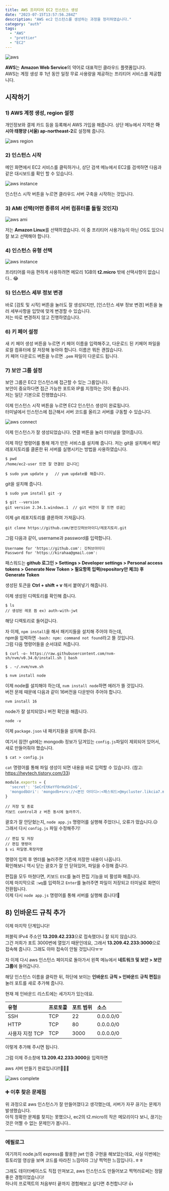 ```yaml
---
title: AWS 프리티어 EC2 인스턴스 생성
date: "2023-07-15T13:57:56.284Z"
description: "AWS ec2 인스턴스를 생성하는 과정을 정리하였습니다."
category: "auth"
tags:
  - "AWS"
  - "prettier"
  - "EC2"
---
```


![aws](./aws_0.png)

**AWS**는 **Amazon Web Service**의 약어로 대표적인 클라우드 플랫폼입니다.<br/>
AWS는 계정 생성 후 1년 동안 일정 무료 사용량을 제공하는 프리티어 서비스를 제공합니다.

## 시작하기

### 1) AWS 계정 생성, region 설정
개인정보와 결제 카드 등을 등록해서 AWS 가입을 해줍니다. 
상단 메뉴에서 지역은 **아시아 태평양 (서울) ap-northeast-2**로 설정해 줍니다.

![aws region](./aws_region.jpg)

### 2) 인스턴스 시작

메인 화면에서 EC2 서비스를 클릭하거나, 상단 검색 메뉴에서 EC2를 검색하면 다음과 같은 대시보드를 확인 할 수 있습니다.

![aws instance](./aws_1.png)

인스턴스 시작 버튼을 누르면 클라우드 서버 구축을 시작하는 것입니다.

### 3) AMI 선택(어떤 종류의 서버 컴퓨터를 돌릴 것인지)

![aws ami](./aws_ami.png)

저는 **Amazon Linux**를 선택하였습니다. 이 중 프리티어 사용가능이 아닌 OS도 있으니 잘 보고 선택해야 합니다.

### 4) 인스턴스 유형 선택

![aws instance](./aws_instance.png)

프리티어를 마음 편하게 사용하려면 메모리 1GB의 **t2.micro** 밖에 선택사항이 없습니다.. 😂

### 5) 인스턴스 세부 정보 변경

바로 [검토 및 시작] 버튼을 눌러도 잘 생성되지만, [인스턴스 세부 정보 변경] 버튼을 눌러 세부사항을 입맛에 맞게 변경할 수 있습니다.<br/>
저는 따로 변경하지 않고 진행하였습니다.

### 6) 키 페어 설정

새 키 페어 생성 버튼을 누르면 키 페어 이름을 입력해주고, 다운로드 된 키페어 파일을 로컬 컴퓨터에 잘 저장해 놓아야 합니다. 이름은 뭐든 괜찮습니다.<br/>
키 페어 다운로드 버튼을 누르면 `.pem` 파일이 다운로드 됩니다.

### 7) 보안 그룹 설정

보안 그룹은 EC2 인스턴스에 접근할 수 있는 그룹입니다.<br/>
보안이 중요하다면 접근 가능한 포트와 IP를 지정하는 것이 좋습니다.<br/>
저는 일단 기본으로 진행했습니다.

이제 인스턴스 시작 버튼을 누르면 EC2 인스턴스 생성이 완료됩니다.<br/>
터미널에서 인스턴스에 접근해서 서버 코드를 올리고 서버를 구동할 수 있습니다.

![aws connect](./aws_connect.png)

이제 인스턴스가 잘 생성되었습니다. 연결 버튼을 눌러 터미널을 열어줍니다.

이제 하단 명령어를 통해 제가 만든 서비스를 설치해 줍니다.
저는 git을 설치해서 해당 레포지토리를 클론한 뒤 서버를 실행시키는 방법을 사용하였습니다.

```shell
$ pwd
/home/ec2-user 뜨면 잘 연결된 겁니다🎉

$ sudo yum update y   // yum update를 해줍니다.
```

git을 설치해 줍니다.

```shell
$ sudo yum install git -y

$ git --version
git version 2.34.1.windows.1  // git 버전이 잘 뜨면 성공🎉
```

이제 git 레포지토리를 클론하여 가져옵니다.

```shell
git clone https://github.com/본인깃허브아이디/레포지토리.git
```

그럼 다음과 같이, username과 password를 입력합니다.

```shell
Username for 'https://github.com': 깃허브아이디
Password for 'https://kirahaa@gmail.com': 
```

패스워드는 **github 로그인 > Settings > Developer settings > Personal access tokens > Generate New Token > 필요항목 입력(repository만 체크) 후 Generate Token**

생성된 토큰을 **Ctrl + shift + v** 해서 붙여넣기 해줍니다.

이제 생성된 디렉토리를 확인해 줍니다.

```shell
$ ls 
// 생성된 레포 뜸 ex) auth-with-jwt
```

해당 디렉토리로 들어갑니다.


자 이제, `npm install`을 해서 패키지들을 설치해 주어야 하는데,<br/>
npm을 입력하면 `-bash: npm: command not found`라고 뜰 것입니다.<br/>
그럼 다음 명령어들을 순서대로 쳐줍니다.

```shell
$ curl -o- https://raw.githubusercontent.com/nvm-sh/nvm/v0.34.0/install.sh | bash

$ . ~/.nvm/nvm.sh

$ nvm install node
```

이제 node를 설치해야 하는데, `nvm install node`하면 에러가 뜰 것입니다.<br/>
버전 문제 때문에 다음과 같이 16버전을 다운받아 주어야 합니다.

```shell
nvm install 16
```

node가 잘 설치되었나 버전 확인을 해줍니다.

```shell
node -v
```

이제 `package.json` 내 패키지들을 설치해 줍니다.

여기서 잠깐! git에는 mongodb 정보가 담겨있는 `config.js`파일이 제외되어 있어서, 새로 만들어줘야 했습니다.

```shell
$ cat > config.js
```

`cat` 명령어를 통해 파일 생성이 되면 내용을 바로 입력할 수 있습니다.
(참고: https://heytech.tistory.com/33)

```js
module.exports = {
  'secret': 'SeCrEtKeYfOrHaShInG',
  'mongodbUri': 'mongodb+srv://<본인 아이디>:<패스워드>@mycluster.likcia7.mongodb.net/?retryWrites=true&w=majority'
}
```

```shell
// 저장 및 종료
키보드 control과 z 버튼 동시에 눌러주기.
```

괄호가 잘 안닫혔는지, `node app.js` 명령어를 실행해 주었더니, 오류가 떴습니다.😥<br/>
그래서 다시 `config.js` 파일 수정해주기!

```shell
// 편집 및 저장
// 편집 명령어
$ vi 파일명.확장자명
```

명령어 입력 후 엔터를 눌러주면 기존에 저장한 내용이 나옵니다.<br/>
확인해보니 역시 닫는 괄호가 잘 안 닫혀있어, 파일을 수정해 줍니다.<br/>

편집을 모두 마쳤다면, 키보드 `ESC`를 눌러 편집 기능을 비 활성화 해줍니다.<br/>
이제 마지막으로 `:wq`를 입력하고 `Enter`를 눌러주면 파일이 저장되고 터미널로 화면이 전환됩니다.<br/>
이제 다시 `node app.js` 명령어를 통해 서버를 실행해 줍니다!🎉

## 8) 인바운드 규칙 추가

이제 마지막 단계입니다!

퍼블릭 IPv4 주소인 **13.209.42.233**으로 접속했더니 잘 되지 않습니다.<br/>
그건 저희가 포트 3000번에 열었기 때문인데요, 그래서 **13.209.42.233:3000**으로 접속해 줍니다.
그래도 아마 접속이 안될 것입니다ㅠㅠ

자 이제 다시 aws 인스턴스 페이지로 돌아가서 왼쪽 메뉴에서 **네트워크 및 보안 > 보안 그룹**에 들어갑니다.

해당 인스턴스 이름을 클릭한 뒤, 하단에 보이는 **인바운드 규칙 > 인바운드 규칙 편집**을 눌러 포트를 새로 추가해 줍니다.

현재 제 인바운드 리스트에는 세가지가 있는데요.


| 유형       | 프로토콜 | 포트 범위 | 소스                          |
|:------------|:----|:------|:----------------------------|
| SSH | TCP | 22    | 0.0.0.0/0                |
| HTTP  | TCP | 80    | 0.0.0.0/0                  |
| 사용자 지정 TCP | TCP | 3000  | 0.0.0.0/0     |

이렇게 추가해 주시면 됩니다.

그럼 이제 주소창에 **13.209.42.233:3000**을 입력하면

aws 서버 만들기 완료입니다!!🎉🎉🎉

![aws complete](./aws_complete.png)


### ➕ 이후 찾은 문제점<br/>

위 과정으로 aws 인스턴스가 잘 만들어졌다고 생각했는데, 서버가 자꾸 끊기는 문제가 발생했습니다.<br/>
아직 정확한 문제를 찾지는 못했으나, ec2의 t2.micro의 작은 메모리이다 보니, 끊기는 것은 어쩔 수 없는 문제인가 봅니다..

---

### 에필로그

여기까지 node.js의 express를 활용한 jwt 인증 구현을 해보았는데요, 사실 이번에는 튜토리얼 영상을 보며 코드를 따라친 느낌이라 그냥 찍먹한 느낌입니다..ㅎㅎ

그래도 데이터베이스도 직접 만져보고, aws 인스턴스도 만들어보고 찍먹러로써는 정말 좋은 경험이었습니다! <br/>
하나의 프로젝트의 처음부터 끝까지 경험해보고 싶다면 추천합니다! 👍
